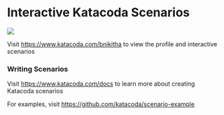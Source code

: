 # Interactive Katacoda Scenarios

[![](http://shields.katacoda.com/katacoda/bnikitha/count.svg)](https://www.katacoda.com/bnikitha "Get your profile on Katacoda.com")

Visit https://www.katacoda.com/bnikitha to view the profile and interactive scenarios

### Writing Scenarios
Visit https://www.katacoda.com/docs to learn more about creating Katacoda scenarios

For examples, visit https://github.com/katacoda/scenario-example
